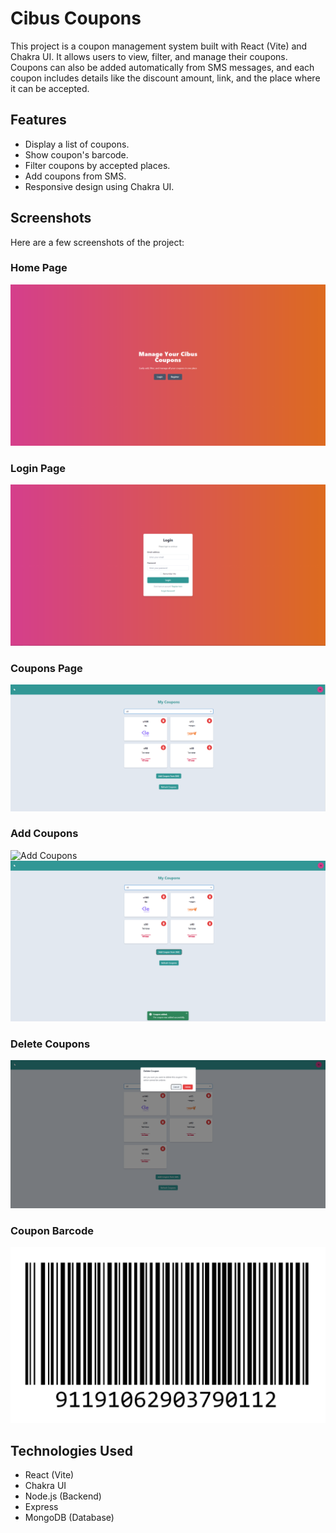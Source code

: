 # Cibus Coupons

This project is a coupon management system built with React (Vite) and Chakra UI. It allows users to view, filter, and manage their coupons. Coupons can also be added automatically from SMS messages, and each coupon includes details like the discount amount, link, and the place where it can be accepted.

## Features

- Display a list of coupons.
- Show coupon's barcode.
- Filter coupons by accepted places.
- Add coupons from SMS.
- Responsive design using Chakra UI.

## Screenshots

Here are a few screenshots of the project:

### Home Page

![Home Page](./screenshots/homepage.PNG)

### Login Page

![Login Page](./screenshots/loginpage.PNG)

### Coupons Page

![Coupons Page](./screenshots/couponspage.PNG)

### Add Coupons

![Add Coupons](./screenshots/addcoupons.PNG)
![Coupon Added](./screenshots/couponadded.PNG)

### Delete Coupons

![Delete Coupons](./screenshots/deletecoupon.PNG)

### Coupon Barcode

![Coupon Barcode](./screenshots/couponbarcode.PNG)

## Technologies Used

- React (Vite)
- Chakra UI
- Node.js (Backend)
- Express
- MongoDB (Database)

